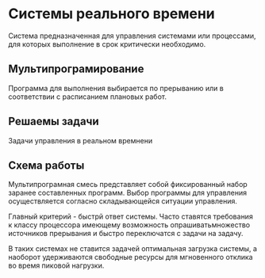 Системы реального времени
========================
Система предназначенная для управления системами или процессами, для которых выполнение в срок критически необходимо.

## Мультипрограмирование
Программа для выполнения выбирается по прерыванию или в соответствии с расписанием плановых работ.

## Решаемы задачи
Задачи управления в реальном времнени

## Схема работы
Мультипрограмная смесь представляет собой фиксированный набор заранее составленных программ. Выбор программы для управления осуществляется согласно складывающейся ситуации управления.

Главный критерий - быстрй ответ системы. Часто ставятся требования к классу процессора имеющему возможность опрашиватьмножество источников прерывания и быстро переключатся с задачи на задачу.

В таких системах не ставится задачей оптимальная загрузка системы, а наоборот удерживаются свободные ресурсы для мгновенного отклика во время пиковой нагрузки.
